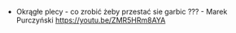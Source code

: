- Okrągłe plecy - co zrobić żeby przestać sie garbic ??? - Marek Purczyński https://youtu.be/ZMR5HRm8AYA
